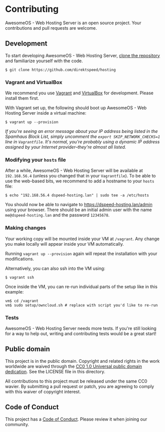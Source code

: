 # Contributing

AwesomeOS - Web Hosting Server is an open source project. Your contributions and pull requests are welcome.

## Development

To start developing AwesomeOS - Web Hosting Server, [clone the repository](https://github.com/direktspeed/hosting) and familiarize yourself with the code.

    $ git clone https://github.com/direktspeed/hosting

### Vagrant and VirtualBox

We recommend you use [Vagrant](https://www.vagrantup.com/intro/getting-started/install.html) and [VirtualBox](https://www.virtualbox.org/wiki/Downloads) for development. Please install them first.

With Vagrant set up, the following should boot up AwesomeOS - Web Hosting Server inside a virtual machine:

    $ vagrant up --provision

_If you're seeing an error message about your *IP address being listed in the Spamhaus Block List*, simply uncomment the `export SKIP_NETWORK_CHECKS=1` line in `Vagrantfile`. It's normal, you're probably using a dynamic IP address assigned by your Internet provider–they're almost all listed._

### Modifying your `hosts` file

After a while, AwesomeOS - Web Hosting Server will be available at `192.168.56.4` (unless you changed that in your `Vagrantfile`). To be able to use the web-based bits, we recommend to add a hostname to your `hosts` file:

    $ echo "192.168.56.4 dspeed-hosting.lan" | sudo tee -a /etc/hosts

You should now be able to navigate to https://dspeed-hosting.lan/admin using your browser. There should be an initial admin user with the name `me@dspeed-hosting.lan` and the password `12345678`.

### Making changes

Your working copy  will be mounted inside your VM at `/vagrant`. Any change you make locally will appear inside your VM automatically.

Running `vagrant up --provision` again will repeat the installation with your modifications.

Alternatively, you can also ssh into the VM using:

    $ vagrant ssh

Once inside the VM, you can re-run individual parts of the setup like in this example:

    vm$ cd /vagrant
    vm$ sudo setup/owncloud.sh # replace with script you'd like to re-run

### Tests

AwesomeOS - Web Hosting Server needs more tests. If you're still looking for a way to help out, writing and contributing tests would be a great start!

## Public domain

This project is in the public domain. Copyright and related rights in the work worldwide are waived through the [CC0 1.0 Universal public domain dedication][CC0]. See the LICENSE file in this directory.

All contributions to this project must be released under the same CC0 wavier. By submitting a pull request or patch, you are agreeing to comply with this waiver of copyright interest.

[CC0]: http://creativecommons.org/publicdomain/zero/1.0/

## Code of Conduct

This project has a [Code of Conduct](CODE_OF_CONDUCT.md). Please review it when joining our community.
